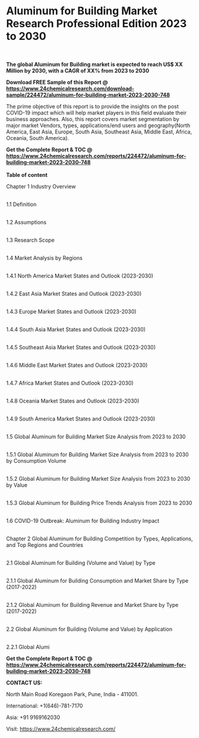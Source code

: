 <h1>Aluminum for Building Market Research Professional Edition 2023 to 2030</h1><br/><p><strong>The global Aluminum for Building market is expected to reach US$ XX Million by 2030, with a <strong>CAGR</strong> of XX% from 2023 to 2030</strong></p><div><b>Download FREE Sample of this Report @ <a href="https://www.24chemicalresearch.com/download-sample/224472/aluminum-for-building-market-2023-2030-748">https://www.24chemicalresearch.com/download-sample/224472/aluminum-for-building-market-2023-2030-748</a></b></div><p>The prime objective of this report is to provide the insights on the post COVID-19 impact which will help market players in this field evaluate their business approaches. Also, this report covers market segmentation by major market Vendors, types, applications/end users and geography(North America, East Asia, Europe, South Asia, Southeast Asia, Middle East, Africa, Oceania, South America).</p><div><b>Get the Complete Report & TOC @ <a href="https://www.24chemicalresearch.com/reports/224472/aluminum-for-building-market-2023-2030-748">https://www.24chemicalresearch.com/reports/224472/aluminum-for-building-market-2023-2030-748</a></b></div><br><b>Table of content</b><p>Chapter 1 Industry Overview<br />
 
 <br>1.1 Definition<br />
 
 <br>1.2 Assumptions<br />
 
 <br>1.3 Research Scope<br />
 
 <br>1.4 Market Analysis by Regions<br />
 
 <br>1.4.1 North America Market States and Outlook (2023-2030)<br />
 
 <br>1.4.2 East Asia Market States and Outlook (2023-2030)<br />
 
 <br>1.4.3 Europe Market States and Outlook (2023-2030)<br />
 
 <br>1.4.4 South Asia Market States and Outlook (2023-2030)<br />
 
 <br>1.4.5 Southeast Asia Market States and Outlook (2023-2030)<br />
 
 <br>1.4.6 Middle East Market States and Outlook (2023-2030)<br />
 
 <br>1.4.7 Africa Market States and Outlook (2023-2030)<br />
 
 <br>1.4.8 Oceania Market States and Outlook (2023-2030)<br />
 
 <br>1.4.9 South America Market States and Outlook (2023-2030)<br />
 
 <br>1.5 Global Aluminum for Building Market Size Analysis from 2023 to 2030<br />
 
 <br>1.5.1 Global Aluminum for Building Market Size Analysis from 2023 to 2030 by Consumption Volume<br />
 
 <br>1.5.2 Global Aluminum for Building Market Size Analysis from 2023 to 2030 by Value<br />
 
 <br>1.5.3 Global Aluminum for Building Price Trends Analysis from 2023 to 2030<br />
 
 <br>1.6 COVID-19 Outbreak: Aluminum for Building Industry Impact<br />
 
 <br>Chapter 2 Global Aluminum for Building Competition by Types, Applications, and Top Regions and Countries<br />
 
 <br>2.1 Global Aluminum for Building (Volume and Value) by Type<br />
 
 <br>2.1.1 Global Aluminum for Building Consumption and Market Share by Type (2017-2022)<br />
 
 <br>2.1.2 Global Aluminum for Building Revenue and Market Share by Type (2017-2022)<br />
 
 <br>2.2 Global Aluminum for Building (Volume and Value) by Application<br />
 
 <br>2.2.1 Global Alumi<br><div><b>Get the Complete Report & TOC @ <a href="https://www.24chemicalresearch.com/reports/224472/aluminum-for-building-market-2023-2030-748">https://www.24chemicalresearch.com/reports/224472/aluminum-for-building-market-2023-2030-748</a></b></div></p>
 
 <b>CONTACT US:</b><br>
 
 North Main Road Koregaon Park, Pune, India - 411001.<br/>
 
 International: +1(646)-781-7170<br/>
 
 Asia: +91 9169162030<br/>
 
 Visit: <a href="https://www.24chemicalresearch.com/">https://www.24chemicalresearch.com/</a>
 
 <br>